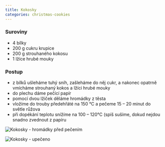 ```yaml
---
title: Kokosky
categories: christmas-cookies
---
```


### Suroviny
- 4 bílky
- 200 g cukru krupice
- 200 g strouhaného kokosu
- 1 lžíce hrubé mouky

### Postup
- z bílků ušleháme tuhý sníh, zašleháme do něj cukr, a nakonec opatrně vmícháme strouhaný kokos a lžíci hrubé mouky
- do plechu dáme pečící papír
- pomocí dvou lžiček děláme hromádky z těsta
- vložíme do trouby předehřáté na 150 °C a pečeme 15 – 20 minut do světle růžova
- při dopékání teplotu snížíme na 100 – 120°C (spíš sušíme, dokud nejdou snadno zvednout z papíru


![Kokosky - hromádky před pečením](/fotky/kokosky1.jpg)

![Kokosky - upečeno](/fotky/kokosky2.jpg)
